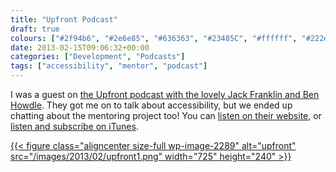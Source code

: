 ```yaml
---
title: "Upfront Podcast"
draft: true
colours: ["#2f94b6", "#2e6e85", "#636363", "#23485C", "#ffffff", "#222e34", "#ffffff"]
date: 2013-02-15T09:06:32+00:00
categories: ["Development", "Podcasts"]
tags: ["accessibility", "mentor", "podcast"]
---
```


I was a guest on [the Upfront podcast with the lovely Jack Franklin and Ben Howdle](http://upfrontpodcast.com/2013/02/15/episode4.html). They got me on to talk about accessibility, but we ended up chatting about the mentoring project too! You can [listen on their website](http://upfrontpodcast.com/2013/02/15/episode4.html), or [listen and subscribe on iTunes](https://itunes.apple.com/gb/podcast/upfront-podcast/id598389212?mt=2).

[{{< figure class="aligncenter size-full wp-image-2289" alt="upfront" src="/images/2013/02/upfront1.png" width="725" height="240" >}}](/images/2013/02/upfront1.png)

	